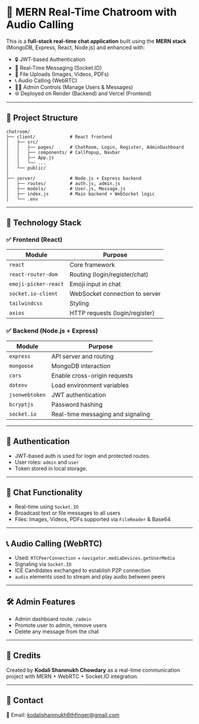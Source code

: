 # 💬 MERN Real-Time Chatroom with Audio Calling

This is a **full-stack real-time chat application** built using the **MERN stack** (MongoDB, Express, React, Node.js) and enhanced with:

- 🔒 JWT-based Authentication
- 💬 Real-Time Messaging (Socket.IO)
- 📁 File Uploads (Images, Videos, PDFs)
- 📞 Audio Calling (WebRTC)
- 🧑‍💼 Admin Controls (Manage Users & Messages)
- 🌐 Deployed on Render (Backend) and Vercel (Frontend)

---

## 📂 Project Structure

```
chatroom/
├── client/             # React frontend
│   ├── src/
│   │   ├── pages/      # ChatRoom, Login, Register, AdminDashboard
│   │   ├── components/ # CallPopup, Navbar
│   │   ├── App.js
│   │   └── ...
│   └── public/
│
├── server/             # Node.js + Express backend
│   ├── routes/         # auth.js, admin.js
│   ├── models/         # User.js, Message.js
│   ├── index.js        # Main backend + WebSocket logic
│   └── .env
```

---

## 🧰 Technology Stack

### ✅ Frontend (React)

| Module | Purpose |
|--------|---------|
| `react` | Core framework |
| `react-router-dom` | Routing (login/register/chat) |
| `emoji-picker-react` | Emoji input in chat |
| `socket.io-client` | WebSocket connection to server |
| `tailwindcss` | Styling |
| `axios` | HTTP requests (login/register) |

### ✅ Backend (Node.js + Express)

| Module | Purpose |
|--------|---------|
| `express` | API server and routing |
| `mongoose` | MongoDB interaction |
| `cors` | Enable cross-origin requests |
| `dotenv` | Load environment variables |
| `jsonwebtoken` | JWT authentication |
| `bcryptjs` | Password hashing |
| `socket.io` | Real-time messaging and signaling |

---

## 🔐 Authentication

- JWT-based auth is used for login and protected routes.
- User roles: `admin` and `user`
- Token stored in local storage.

---

## 💬 Chat Functionality

- Real-time using `Socket.IO`
- Broadcast text or file messages to all users
- Files: Images, Videos, PDFs supported via `FileReader` & Base64

---

## 📞 Audio Calling (WebRTC)

- Used: `RTCPeerConnection` + `navigator.mediaDevices.getUserMedia`
- Signaling via `Socket.IO`
- ICE Candidates exchanged to establish P2P connection
- `audio` elements used to stream and play audio between peers

---

## 🛠️ Admin Features

- Admin dashboard route: `/admin`
- Promote user to admin, remove users
- Delete any message from the chat

---


## 👤 Credits

Created by **Kodali Shanmukh Chowdary** as a real-time communication project with MERN + WebRTC + Socket.IO integration.

---

## 📧 Contact

📩 Email: [kodalishanmukh6thfinger@gmail.com](mailto:kodalishanmukh6thfinger@gmail.com)
